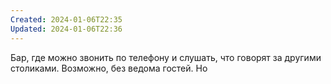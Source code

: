 ```yaml
---
Created: 2024-01-06T22:35
Updated: 2024-01-06T22:36
---
```

Бар, где можно звонить по телефону и слушать, что говорят за другими столиками. Возможно, без ведома гостей.
Но